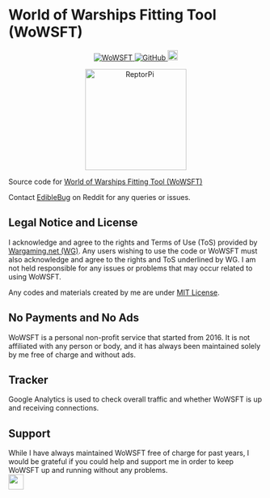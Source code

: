 # World of Warships Fitting Tool (WoWSFT)
<p align="center">
    <a href="https://wowsft.com" >
        <img alt="WoWSFT" src="https://img.shields.io/website?url=https%3A%2F%2Fwowsft.com">
    </a>
    <a href="https://github.com/EdibleBug/WoWS-Fitting-Tool/blob/Modular/LICENSE" >
        <img alt="GitHub" src="https://img.shields.io/github/license/EdibleBug/WoWS-Fitting-Tool">
    </a>
    <a href="https://www.patreon.com/wowsft">
        <img alt="Patreon" src="https://c5.patreon.com/external/logo/become_a_patron_button.png" height="20" >
    </a>
</p>
<p align="center">
    <img align="center" alt="ReptorPi" src="https://cdn.wowsft.com/images/Icon/WoWSFT_Icon.png" width="200">
</p>

Source code for [World of Warships Fitting Tool (WoWSFT)](https://wowsft.com)

Contact [EdibleBug](https://www.reddit.com/user/EdibleBug/) on Reddit for any queries or issues.

## Legal Notice and License
I acknowledge and agree to the rights and Terms of Use (ToS) provided by [Wargaming.net (WG)](https://wargaming.com/). Any users wishing to use the code or WoWSFT must also acknowledge and agree to the rights and ToS underlined by WG. I am not held responsible for any issues or problems that may occur related to using WoWSFT.

Any codes and materials created by me are under [MIT License](https://github.com/EdibleBug/WoWS-Fitting-Tool/blob/Modular/LICENSE).

## No Payments and No Ads
WoWSFT is a personal non-profit service that started from 2016. It is not affiliated with any person or body, and it has always been maintained solely by me free of charge and without ads.

## Tracker
Google Analytics is used to check overall traffic and whether WoWSFT is up and receiving connections.

## Support
While I have always maintained WoWSFT free of charge for past years, I would be grateful if you could help and support me in order to keep WoWSFT up and running without any problems.  
<a href="https://www.patreon.com/bePatron?u=27963691">
    <img src="https://c5.patreon.com/external/logo/become_a_patron_button.png" height="30" >
</a>